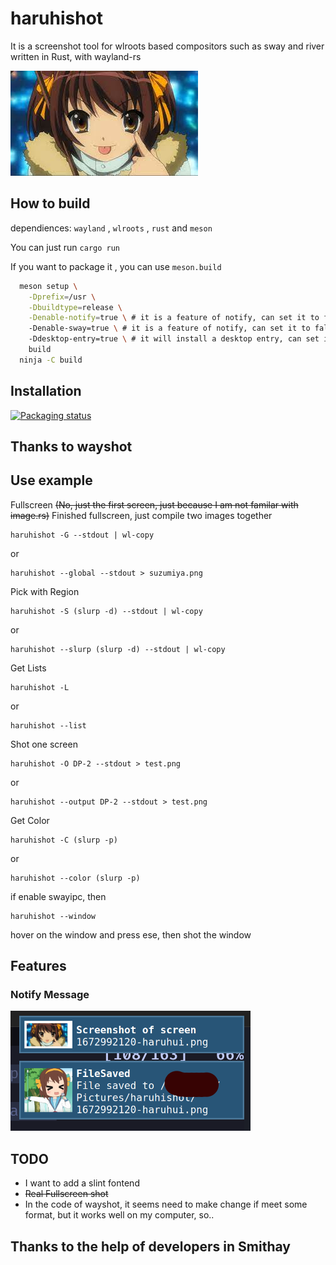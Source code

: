 # haruhishot

It is a screenshot tool for wlroots based compositors such as sway and river written in Rust, with wayland-rs

![haruhis](./images/haruhi.jpg)

## How to build

dependiences: `wayland` , `wlroots` , `rust` and `meson`

You can just run `cargo run`

If you want to package it , you can use `meson.build`

```bash
  meson setup \
    -Dprefix=/usr \
    -Dbuildtype=release \
    -Denable-notify=true \ # it is a feature of notify, can set it to false
    -Denable-sway=true \ # it is a feature of notify, can set it to false
    -Ddesktop-entry=true \ # it will install a desktop entry, can set it to false
    build
  ninja -C build
```

## Installation

[![Packaging status](https://repology.org/badge/vertical-allrepos/haruhishot.svg)](https://repology.org/project/haruhishot/versions)

## Thanks to wayshot

## Use example

Fullscreen ~~(No, just the first screen, just because I am not familar with image.rs)~~ Finished fullscreen, just compile two images together

```
haruhishot -G --stdout | wl-copy
```

or

```
haruhishot --global --stdout > suzumiya.png
```

Pick with Region

```
haruhishot -S (slurp -d) --stdout | wl-copy
```

or

```
haruhishot --slurp (slurp -d) --stdout | wl-copy
```

Get Lists

```
haruhishot -L
```

or
```
haruhishot --list
```

Shot one screen

```
haruhishot -O DP-2 --stdout > test.png
```

or

```
haruhishot --output DP-2 --stdout > test.png
```

Get Color

```
haruhishot -C (slurp -p)
```

or

```
haruhishot --color (slurp -p)
```

if enable swayipc, then

```
haruhishot --window
```

hover on the window and press ese, then shot the window

## Features

### Notify Message

![notify](./images/notify.png)

## TODO

* I want to add a slint fontend
* ~~Real Fullscreen shot~~
* In the code of wayshot, it seems need to make change if meet some format, but it works well on my computer, so..

## Thanks to the help of developers in Smithay
